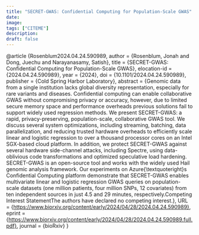 ```yaml
---
title: "SECRET-GWAS: Confidential Computing for Population-Scale GWAS"
date:
image: 
tags: ["CITEME"]
description: 
draft: false
---
```

@article {Rosenblum2024.04.24.590989,
	author = {Rosenblum, Jonah and Dong, Juechu and Narayanasamy, Satish},
	title = {SECRET-GWAS: Confidential Computing for Population-Scale GWAS},
	elocation-id = {2024.04.24.590989},
	year = {2024},
	doi = {10.1101/2024.04.24.590989},
	publisher = {Cold Spring Harbor Laboratory},
	abstract = {Genomic data from a single institution lacks global diversity representation, especially for rare variants and diseases. Confidential computing can enable collaborative GWAS without compromising privacy or accuracy, however, due to limited secure memory space and performance overheads previous solutions fail to support widely used regression methods. We present SECRET-GWAS: a rapid, privacy-preserving, population-scale, collaborative GWAS tool. We discuss several system optimizations, including streaming, batching, data parallelization, and reducing trusted hardware overheads to efficiently scale linear and logistic regression to over a thousand processor cores on an Intel SGX-based cloud platform. In addition, we protect SECRET-GWAS against several hardware side-channel attacks, including Spectre, using data-oblivious code transformations and optimized speculative load hardening. SECRET-GWAS is an open-source tool and works with the widely used Hail genomic analysis framework. Our experiments on Azure{\textquoteright}s Confidential Computing platform demonstrate that SECRET-GWAS enables multivariate linear and logistic regression GWAS queries on population-scale datasets (one million patients, four million SNPs, 12 covariates) from ten independent sources in just 4.5 and 29 minutes, respectively.Competing Interest StatementThe authors have declared no competing interest.},
	URL = {https://www.biorxiv.org/content/early/2024/04/28/2024.04.24.590989},
	eprint = {https://www.biorxiv.org/content/early/2024/04/28/2024.04.24.590989.full.pdf},
	journal = {bioRxiv}
}
